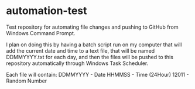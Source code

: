 # automation-test
Test repository for automating file changes and pushing to GitHub from Windows Command Prompt.

I plan on doing this by having a batch script run on my computer that will add 
the current date and time to a text file, that will be named DDMMYYYY.txt for each day, and then
the files will be pushed to this repository automatically through Windows Task Scheduler.

Each file will contain: 
DDMMYYYY - Date
HHMMSS - Time (24Hour)
12011 - Random Number